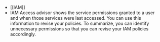 - [[IAM]]
- IAM Access advisor shows the service permissions granted to a user and when those services were last accessed. You can use this information to revise your policies. To summarize, you can identify unnecessary permissions so that you can revise your IAM policies accordingly.
